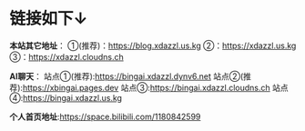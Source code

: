 # 链接如下↓

**本站其它地址**：
①(推荐)：https://blog.xdazzl.us.kg
②：https://xdazzl.us.kg
③：https://xdazzl.cloudns.ch

**AI聊天**：
站点①(推荐):https://bingai.xdazzl.dynv6.net
站点②(推荐):https://xbingai.pages.dev
站点③:https://bingai.xdazzl.cloudns.ch
站点④:https://bingai.xdazzl.us.kg

**个人首页地址**:https://space.bilibili.com/1180842599